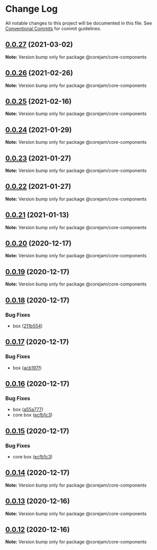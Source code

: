 # Change Log

All notable changes to this project will be documented in this file.
See [Conventional Commits](https://conventionalcommits.org) for commit guidelines.

## [0.0.27](https://github.com/Corejam/Corejam/compare/@corejam/core-components@0.0.26...@corejam/core-components@0.0.27) (2021-03-02)

**Note:** Version bump only for package @corejam/core-components





## [0.0.26](https://github.com/Corejam/Corejam/compare/@corejam/core-components@0.0.25...@corejam/core-components@0.0.26) (2021-02-26)

**Note:** Version bump only for package @corejam/core-components





## [0.0.25](https://github.com/Corejam/Corejam/compare/@corejam/core-components@0.0.24...@corejam/core-components@0.0.25) (2021-02-16)

**Note:** Version bump only for package @corejam/core-components





## [0.0.24](https://github.com/Corejam/Corejam/compare/@corejam/core-components@0.0.23...@corejam/core-components@0.0.24) (2021-01-29)

**Note:** Version bump only for package @corejam/core-components





## [0.0.23](https://github.com/Corejam/Corejam/compare/@corejam/core-components@0.0.22...@corejam/core-components@0.0.23) (2021-01-27)

**Note:** Version bump only for package @corejam/core-components





## [0.0.22](https://github.com/Corejam/Corejam/compare/@corejam/core-components@0.0.21...@corejam/core-components@0.0.22) (2021-01-27)

**Note:** Version bump only for package @corejam/core-components





## [0.0.21](https://github.com/Corejam/Corejam/compare/@corejam/core-components@0.0.20...@corejam/core-components@0.0.21) (2021-01-13)

**Note:** Version bump only for package @corejam/core-components





## [0.0.20](https://github.com/Corejam/Corejam/compare/@corejam/core-components@0.0.19...@corejam/core-components@0.0.20) (2020-12-17)

**Note:** Version bump only for package @corejam/core-components





## [0.0.19](https://github.com/Corejam/Corejam/compare/@corejam/core-components@0.0.14...@corejam/core-components@0.0.19) (2020-12-17)

**Note:** Version bump only for package @corejam/core-components





## [0.0.18](https://github.com/Corejam/Corejam/compare/@corejam/core-components@0.0.17...@corejam/core-components@0.0.18) (2020-12-17)


### Bug Fixes

* box ([211b554](https://github.com/Corejam/Corejam/commit/211b554b4232d8d2082ce5ee4218a1ad11d9a947))





## [0.0.17](https://github.com/Corejam/Corejam/compare/@corejam/core-components@0.0.16...@corejam/core-components@0.0.17) (2020-12-17)


### Bug Fixes

* box ([acb197f](https://github.com/Corejam/Corejam/commit/acb197f50490ecc1fc9d90706ea07305adab3950))





## [0.0.16](https://github.com/Corejam/Corejam/compare/@corejam/core-components@0.0.15...@corejam/core-components@0.0.16) (2020-12-17)


### Bug Fixes

* box ([a55a777](https://github.com/Corejam/Corejam/commit/a55a77704b30a1c3a90961c1f622645a77740de8))
* core box ([ecfb1c3](https://github.com/Corejam/Corejam/commit/ecfb1c3dc5a3c68c52b5bed6bcbf4f04e59b4d9a))





## [0.0.15](https://github.com/Corejam/Corejam/compare/@corejam/core-components@0.0.14...@corejam/core-components@0.0.15) (2020-12-17)


### Bug Fixes

* core box ([ecfb1c3](https://github.com/Corejam/Corejam/commit/ecfb1c3dc5a3c68c52b5bed6bcbf4f04e59b4d9a))





## [0.0.14](https://github.com/Corejam/Corejam/compare/@corejam/core-components@0.0.11...@corejam/core-components@0.0.14) (2020-12-17)

**Note:** Version bump only for package @corejam/core-components





## [0.0.13](https://github.com/Corejam/Corejam/compare/@corejam/core-components@0.0.11...@corejam/core-components@0.0.13) (2020-12-16)

**Note:** Version bump only for package @corejam/core-components





## [0.0.12](https://github.com/Corejam/Corejam/compare/@corejam/core-components@0.0.11...@corejam/core-components@0.0.12) (2020-12-16)

**Note:** Version bump only for package @corejam/core-components
